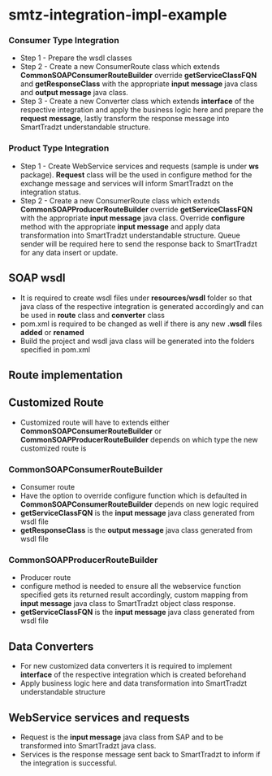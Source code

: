 # smtz-integration-impl-example

### Consumer Type Integration
- Step 1 - Prepare the wsdl classes
- Step 2 - Create a new ConsumerRoute class which extends **CommonSOAPConsumerRouteBuilder** override **getServiceClassFQN** and **getResponseClass** with the appropriate **input message** java class and **output message** java class.
- Step 3 - Create a new Converter class which extends **interface** of the respective integration and apply the business logic here and prepare the **request message**, lastly transform the response message into SmartTradzt understandable structure.

### Product Type Integration
- Step 1 - Create WebService services and requests (sample is under **ws** package). **Request** class will be the used in configure method for the exchange message and services will inform SmartTradzt on the integration status.
- Step 2 - Create a new ConsumerRoute class which extends **CommonSOAPProducerRouteBuilder** override **getServiceClassFQN** with the appropriate **input message** java class. Override **configure** method with the appropriate **input message** and apply data transformation into SmartTradzt understandable structure. Queue sender will be required here to send the response back to SmartTradzt for any data insert or update.

## SOAP wsdl
- It is required to create wsdl files under **resources/wsdl** folder so that java class of the respective integration is generated accordingly and can be used in **route** class and **converter** class
- pom.xml is required to be changed as well if there is any new **.wsdl** files **added** or **renamed**
- Build the project and wsdl java class will be generated into the folders specified in pom.xml

## Route implementation
## Customized Route
- Customized route will have to extends either **CommonSOAPConsumerRouteBuilder** or **CommonSOAPProducerRouteBuilder** depends on which type the new customized route is

### CommonSOAPConsumerRouteBuilder
- Consumer route
- Have the option to override configure function which is defaulted in **CommonSOAPConsumerRouteBuilder** depends on new logic required
- **getServiceClassFQN** is the **input message** java class generated from wsdl file
- **getResponseClass** is the **output message** java class generated from wsdl file

### CommonSOAPProducerRouteBuilder
- Producer route
- configure method is needed to ensure all the webservice function specified gets its returned result accordingly, custom mapping from **input message** java class to SmartTradzt object class response.
- **getServiceClassFQN** is the **input message** java class generated from wsdl file

## Data Converters
- For new customized data converters it is required to implement **interface** of the respective integration which is created beforehand
- Apply business logic here and data transformation into SmartTradzt understandable structure

## WebService services and requests
- Request is the **input message** java class from SAP and to be transformed into SmartTradzt java class.
- Services is the response message sent back to SmartTradzt to inform if the integration is successful.

